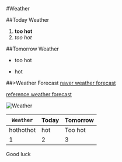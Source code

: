 #Weather

##Today Weather
1. **too hot**
2. *too hot*

##Tomorrow Weather
* too hot
- hot

##>Weather Forecast
[naver weather forecast](http://weather.naver.com)

[reference weather forecast][dd]

[dd]: https://www.m.weather.media.daum.net/my.action

![Weather][aa]

[aa]: https://imgnews.naver.net/image/144/2014/05/10/l_2014051002000417200100581_59_20140510101502.jpg?type=w540

| `Weather` | Today | Tomorrow |
| --------- | ----- | -------- |
| hothothot |  hot  |  Too hot |
| 1 | 2 | 3



Good luck
